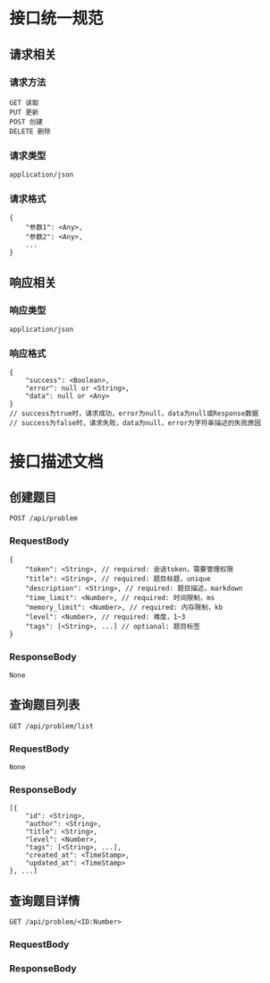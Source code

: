 # 接口统一规范

## 请求相关
### 请求方法
    GET 读取
    PUT 更新
    POST 创建
    DELETE 删除
### 请求类型
    application/json
### 请求格式
    {
        "参数1": <Any>,
        "参数2": <Any>,
        ...
    }

## 响应相关
### 响应类型
    application/json
### 响应格式
    {
        "success": <Boolean>,      
        "error": null or <String>, 
        "data": null or <Any>
    }
    // success为true时，请求成功，error为null，data为null或Response数据
    // success为false时，请求失败，data为null，error为字符串描述的失败原因

# 接口描述文档

## 创建题目
    POST /api/problem
### RequestBody
    {
        "token": <String>, // required: 会话token，需要管理权限
        "title": <String>, // required: 题目标题，unique
        "description": <String>, // required: 题目描述，markdown
        "time_limit": <Number>, // required: 时间限制，ms
        "memory_limit": <Number>, // required: 内存限制，kb
        "level": <Number>, // required: 难度，1~3
        "tags": [<String>, ...] // optianal: 题目标签
    }
### ResponseBody
    None

## 查询题目列表
    GET /api/problem/list
### RequestBody
    None
### ResponseBody
    [{
        "id": <String>,
        "author": <String>,
        "title": <String>,
        "level": <Number>,
        "tags": [<String>, ...],
        "created_at": <TimeStamp>,
        "updated_at": <TimeStamp>
    }, ...]

## 查询题目详情
    GET /api/problem/<ID:Number>
### RequestBody

### ResponseBody
